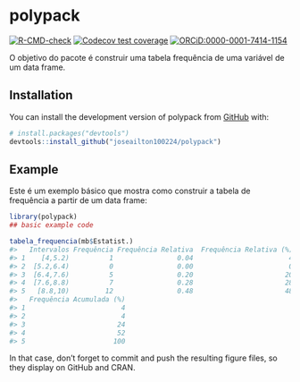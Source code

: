 
<!-- README.md is generated from README.Rmd. Please edit that file -->

# polypack

<!-- badges: start -->

[![R-CMD-check](https://github.com/joseailton100224/polypack/actions/workflows/R-CMD-check.yaml/badge.svg)](https://github.com/joseailton100224/polypack/actions/workflows/R-CMD-check.yaml)
[![Codecov test
coverage](https://codecov.io/gh/joseailton100224/polypack/branch/main/graph/badge.svg)](https://app.codecov.io/gh/joseailton100224/polypack?branch=main)
[![ORCiD:0000-0001-7414-1154](https://img.shields.io/badge/ORCiD-0009--0003--5992--6019-A6CE39?logo=ORCID&colorIcon.svg)](https://orcid.org/0009-0003-5992-6019)
<!-- badges: end -->

O objetivo do pacote é construir uma tabela frequência de uma variável
de um data frame.

## Installation

You can install the development version of polypack from
[GitHub](https://github.com/) with:

``` r
# install.packages("devtools")
devtools::install_github("joseailton100224/polypack")
```

## Example

Este é um exemplo básico que mostra como construir a tabela de
frequência a partir de um data frame:

``` r
library(polypack)
## basic example code

tabela_frequencia(mb$Estatist.)
#>   Intervalos Frequência Frequência Relativa  Frequência Relativa (%)
#> 1    [4,5.2)          1                0.04                        4
#> 2  [5.2,6.4)          0                0.00                        0
#> 3  [6.4,7.6)          5                0.20                       20
#> 4  [7.6,8.8)          7                0.28                       28
#> 5   [8.8,10)         12                0.48                       48
#>   Frequência Acumulada (%)
#> 1                        4
#> 2                        4
#> 3                       24
#> 4                       52
#> 5                      100
```

In that case, don’t forget to commit and push the resulting figure
files, so they display on GitHub and CRAN.

